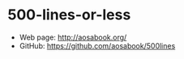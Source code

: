 # 500-lines-or-less

- Web page: http://aosabook.org/
- GitHub: https://github.com/aosabook/500lines